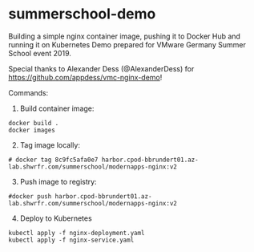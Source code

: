 # summerschool-demo
Building a simple nginx container image, pushing it to Docker Hub and running it on Kubernetes
Demo prepared for VMware Germany Summer School event 2019.

Special thanks to Alexander Dess (@AlexanderDess) for https://github.com/appdess/vmc-nginx-demo!


Commands:
1) Build container image:
```cd Docker
docker build .
docker images
```

2) Tag image locally:
```docker tag <ID> <registry-FQDN>/<repository>/<image-name>:<tag> 
# docker tag 8c9fc5afa0e7 harbor.cpod-bbrundert01.az-lab.shwrfr.com/summerschool/modernapps-nginx:v2
```

3) Push image to registry:
```docker push <registry-FQDN>/<repository>/<image-name>:<tag>
#docker push harbor.cpod-bbrundert01.az-lab.shwrfr.com/summerschool/modernapps-nginx:v2
```

4) Deploy to Kubernetes
```cd ../Deploy-nginx-yaml
kubectl apply -f nginx-deployment.yaml
kubectl apply -f nginx-service.yaml
```
